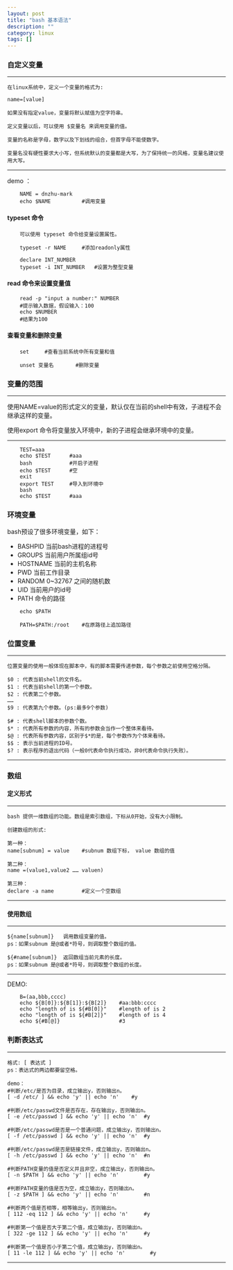 ```yaml
---
layout: post
title: "bash 基本语法"
description: ""
category: linux
tags: []
---
```


### 自定义变量

---
    在linux系统中，定义一个变量的格式为: 

    name=[value]

    如果没有指定value，变量将默认赋值为空字符串。

    定义变量以后，可以使用 $变量名 来调用变量的值。

    变量的名称是字母，数字以及下划线的组合，但首字母不能使数字。

    变量名没有硬性要求大小写，但系统默认的变量都是大写，为了保持统一的风格，变量名建议使用大写。

---
demo ：

```
    NAME = dnzhu-mark
    echo $NAME          #调用变量
```

#### typeset 命令

```
    可以使用 typeset 命令给变量设置属性。

    typeset -r NAME     #添加readonly属性

    declare INT_NUMBER
    typeset -i INT_NUMBER   #设置为整型变量
```

#### read 命令来设置变量值

```
    read -p "input a number:" NUMBER
    #提示输入数据，假设输入：100
    echo $NUMBER        
    #结果为100
```

#### 查看变量和删除变量

```
    set     #查看当前系统中所有变量和值

    unset 变量名       #删除变量
```

### 变量的范围

---
   
   使用NAME=value的形式定义的变量，默认仅在当前的shell中有效，子进程不会继承这样的变量。

   使用export 命令将变量放入环境中，新的子进程会继承环境中的变量。

---    

```
    TEST=aaa   
    echo $TEST      #aaa
    bash            #开启子进程  
    echo $TEST      #空
    exit
    export TEST     #导入到环境中
    bash
    echo $TEST      #aaa
```

### 环境变量


bash预设了很多环境变量，如下：

* BASHPID   当前bash进程的进程号
* GROUPS    当前用户所属组id号
* HOSTNAME  当前的主机名称
* PWD       当前工作目录
* RANDOM    0~32767 之间的随机数
* UID       当前用户的id号
* PATH      命令的路径

```
    echo $PATH

    PATH=$PATH:/root    #在原路径上追加路径
```

### 位置变量

---

    位置变量的使用一般体现在脚本中，有的脚本需要传递参数，每个参数之前使用空格分隔。

    $0 : 代表当前shell的文件名。
    $1 : 代表当前shell的第一个参数。
    $2 : 代表第二个参数。
    ……
    $9 : 代表第九个参数。(ps:最多9个参数)

    $# : 代表shell脚本的参数个数。
    $* : 代表所有参数的内容，所有的参数会当作一个整体来看待。
    $@ : 代表所有参数内容，区别于$*的是，每个参数作为个体来看待。
    $$ : 表示当前进程的ID号。
    $? : 表示程序的退出代码（一般0代表命令执行成功，非0代表命令执行失败）。

---

### 数组

#### 定义形式
---

    bash 提供一维数组的功能。数组是索引数组，下标从0开始，没有大小限制。

    创建数组的形式:

    第一种：
    name[subnum] = value    #subnum 数组下标， value 数组的值

    第二种：
    name =(value1,value2 …… valuen) 

    第三种：
    declare -a name         #定义一个空数组

---

#### 使用数组

---

    ${name[subnum]}   调用数组变量的值。
    ps：如果subnum 是@或者*符号，则调取整个数组的值。

    ${#name[subnum]}  返回数组当前元素的长度。
    ps：如果subnum 是@或者*符号，则调取整个数组的长度。    

---

DEMO:

```
    B=(aa,bbb,cccc)
    echo ${B[0]}:${B[1]}:${B[2]}    #aa:bbb:cccc
    echo "length of is ${#B[0]}"    #length of is 2
    echo "length of is ${#B[2]}"    #length of is 4
    echo ${#B[@]}                   #3
```

### 判断表达式

---

    格式: [ 表达式 ]
    ps：表达式的两边都要留空格。

    demo：
    #判断/etc/是否为目录，成立输出y，否则输出n。
    [ -d /etc/ ] && echo 'y' || echo 'n'    #y

    #判断/etc/passwd文件是否存在，存在输出y，否则输出n。    
    [ -e /etc/passwd ] && echo 'y' || echo 'n'  #y

    #判断/etc/passwd是否是一个普通问题，成立输出y，否则输出n。
    [ -f /etc/passwd ] && echo 'y' || echo 'n'  #y

    #判断/etc/passwd是否是链接文件，成立输出y，否则输出n。
    [ -h /etc/passwd ] && echo 'y' || echo 'n'  #n

    #判断PATH变量的值是否定义并且非空，成立输出y，否则输出n。
    [ -n $PATH ] && echo 'y' || echo 'n'        #y

    #判断PATH变量的值是否为空，成立输出y，否则输出n。
    [ -z $PATH ] && echo 'y' || echo 'n'        #n

    #判断两个值是否相等，相等输出y，否则输出n。    
    [ 112 -eq 112 ] && echo 'y' || echo 'n'     #y

    #判断第一个值是否大于第二个值，成立输出y，否则输出n。        
    [ 322 -ge 112 ] && echo 'y' || echo 'n'     #y

    #判断第一个值是否小于第二个值，成立输出y，否则输出n。        
    [ 11 -le 112 ] && echo 'y' || echo 'n'        #y
---    








